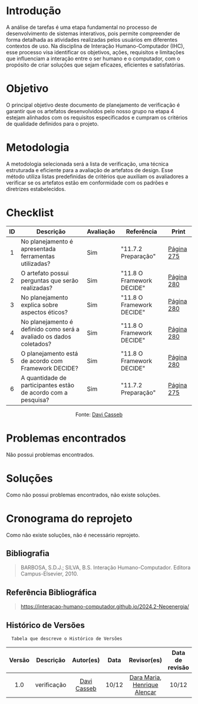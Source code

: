 # Introdução
A análise de tarefas é uma etapa fundamental no processo de desenvolvimento de sistemas interativos, pois permite compreender de forma detalhada as atividades realizadas pelos usuários em diferentes contextos de uso. Na disciplina de Interação Humano-Computador (IHC), esse processo visa identificar os objetivos, ações, requisitos e limitações que influenciam a interação entre o ser humano e o computador, com o propósito de criar soluções que sejam eficazes, eficientes e satisfatórias.

# Objetivo
O principal objetivo deste documento de planejamento de verificação é garantir que os artefatos desenvolvidos pelo nosso grupo na etapa 4 estejam alinhados com os requisitos especificados e cumpram os critérios de qualidade definidos para o projeto.

# Metodologia
A metodologia selecionada será a lista de verificação, uma técnica estruturada e eficiente para a avaliação de artefatos de design. Esse método utiliza listas predefinidas de critérios que auxiliam os avaliadores a verificar se os artefatos estão em conformidade com os padrões e diretrizes estabelecidos.

# Checklist
| ID | Descrição | Avaliação | Referência | Print |
| :----: | --------- | ---------- | ----------- | ------- |
|  1  |    No planejamento é apresentada ferramentas utilizadas?       |    Sim      |    "11.7.2 Preparação"       | [Página 275](<../../../assets/verificacao/verificação nosso grupo/etapa 4/275.png>)|
|  2  |    O artefato possui perguntas que serão realizadas?      |    Sim       |    "11.8 O Framework DECIDE"       |[Página 280](<../../../assets/verificacao/verificação nosso grupo/etapa 4/Página280.png>) |
|  3  |   No planejamento explica sobre aspectos éticos?       |   Sim        |      "11.8 O Framework DECIDE"     |[Página 280](<../../../assets/verificacao/verificação nosso grupo/etapa 4/Página280.png>) |
|  4  |     No planejamento é definido como será a avaliado os dados coletados?     |      Sim     |     "11.8 O Framework DECIDE"      |[Página 280](<../../../assets/verificacao/verificação nosso grupo/etapa 4/Página280.png>)|
|  5  |     O planejamento está de acordo com Framework DECIDE?     |     Sim      |    "11.8 O Framework DECIDE"       |[Página 280](<../../../assets/verificacao/verificação nosso grupo/etapa 4/Página280.png>)|
|  6  |  A quantidade de participantes estão de acordo com a pesquisa?    |   Sim        |    "11.7.2 Preparação"      |[Página 275](<../../../assets/verificacao/verificação nosso grupo/etapa 4/275.png>)|


<center> <p>Fonte: <a href="https://github.com/dcasseb">Davi Casseb</a></p></center>

# Problemas encontrados
Não possui problemas encontrados.

# Soluções
Como não possui problemas encontrados, não existe soluções.

# Cronograma do reprojeto
Como não existe soluções, não é necessário reprojeto.

## Bibliografia
> BARBOSA, S.D.J.; SILVA, B.S. Interação Humano-Computador. Editora Campus-Elsevier, 2010.

## Referência Bibliográfica

> https://interacao-humano-computador.github.io/2024.2-Neoenergia/

## Histórico de Versões
      Tabela que descreve o Histórico de Versões

|     Versão       |     Descrição      |      Autor(es)      | Data           |  Revisor(es)          |Data de revisão|
| :----------------------------------------------------------: | :-------------------------------: | :-------------------------------------------------: | :-------------------------------: |  :-------------------------------: | :-------------------------------: |
| 1.0 | verificação |[Davi Casseb](https://github.com/dcasseb) | 10/12 |  [Dara Maria](https://github.com/daramariabs), [Henrique Alencar](https://github.com/henryqma)| 10/12|
